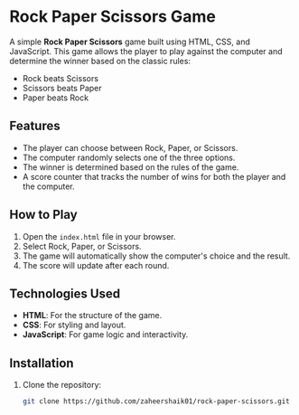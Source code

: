 # Rock Paper Scissors Game

A simple **Rock Paper Scissors** game built using HTML, CSS, and JavaScript. This game allows the player to play against the computer and determine the winner based on the classic rules:

- Rock beats Scissors
- Scissors beats Paper
- Paper beats Rock

## Features

- The player can choose between Rock, Paper, or Scissors.
- The computer randomly selects one of the three options.
- The winner is determined based on the rules of the game.
- A score counter that tracks the number of wins for both the player and the computer.

## How to Play

1. Open the `index.html` file in your browser.
2. Select Rock, Paper, or Scissors.
3. The game will automatically show the computer's choice and the result.
4. The score will update after each round.

## Technologies Used

- **HTML**: For the structure of the game.
- **CSS**: For styling and layout.
- **JavaScript**: For game logic and interactivity.

## Installation

1. Clone the repository:
   ```bash
   git clone https://github.com/zaheershaik01/rock-paper-scissors.git

